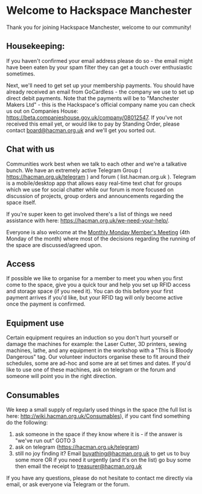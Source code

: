# Welcome to Hackspace Manchester

Thank you for joining Hackspace Manchester, welcome to our community!

## Housekeeping:

If you haven't confirmed your email address please do so - the email might have been eaten by your spam filter they can get a touch over enthusiastic sometimes.

Next, we'll need to get set up your membership payments. You should have already received an email from GoCardless - the company we use to set up direct debit payments.  Note that the payments will be to "Manchester Makers Ltd" - this is the Hackspace's official company name you can check us out on Companies House: https://beta.companieshouse.gov.uk/company/08012547.  If you've not received this email yet, or would like to pay by Standing Order, please contact board@hacman.org.uk and we'll get you sorted out.

## Chat with us

Communities work best when we talk to each other and we're a talkative bunch. We have an extremely active Telegram Group ( https://hacman.org.uk/telegram ) and forum ( list.hacman.org.uk ). Telegram is a mobile/desktop app that allows easy real-time text chat for groups which we use for social chatter while our forum is more focused on discussion of projects, group orders and announcements regarding the space itself. 

If you're super keen to get involved there's a list of things we need assistance with here: https://hacman.org.uk/we-need-your-help/.

Everyone is also welcome at the [Monthly Monday Member's Meeting](http://wiki.hacman.org.uk/MMMM) (4th Monday of the month) where most of the decisions regarding the running of the space are discussed/agreed upon.

## Access

If possible we like to organise for a member to meet you when you first come to the space, give you a quick tour and help you set up RFID access and storage space (if you need it). You can do this before your first payment arrives if you'd like, but your RFID tag will only become active once the payment is confirmed.

## Equipment use

Certain equipment requires an induction so you don't hurt yourself or damage the machines for example: the Laser Cutter, 3D printers, sewing machines, lathe, and any equipment in the workshop with a "This is Bloody Dangerous" tag.  Our volunteer inductors organise these to fit around their schedules, some are ad-hoc and some are at set times and dates.  If you'd like to use one of these machines, ask on telegram or the forum and someone will point you in the right direction.

## Consumables

We keep a small supply of regularly used things in the space (the full list is here: http://wiki.hacman.org.uk/Consumables), if you cant find something do the following:

1. ask someone in the space if they know where it is - if the answer is "we've run out" GOTO 3
2. ask on telegram (https://hacman.org.uk/telegram)
3. still no joy finding it? Email buyathing@hacman.org.uk to get us to buy some more OR if you need it urgently (and it's on the list) go buy some then email the receipt to treasurer@hacman.org.uk

If you have any questions, please do not hesitate to contact me directly via email, or ask everyone via Telegram or the forum.
